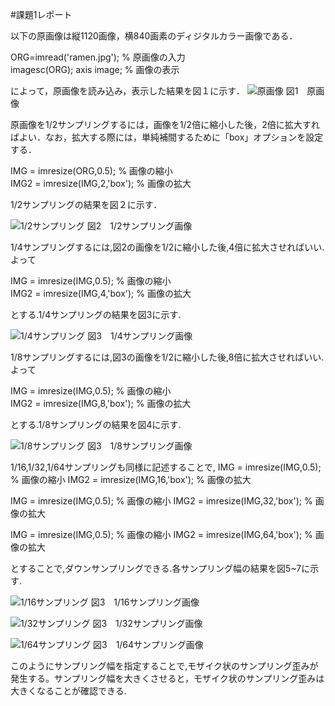 #課題1レポート

以下の原画像は縦1120画像，横840画素のディジタルカラー画像である．  

ORG=imread('ramen.jpg'); % 原画像の入力  
imagesc(ORG); axis image; % 画像の表示

によって，原画像を読み込み，表示した結果を図１に示す．
![原画像](https://github.com/fujikawabata/MATLAB/raw/master/image/kadai1/ramen.jpg?raw=true)
図1　原画像

原画像を1/2サンプリングするには，画像を1/2倍に縮小した後，2倍に拡大すればよい．なお，拡大する際には，単純補間するために「box」オプションを設定する．　　

IMG = imresize(ORG,0.5); % 画像の縮小  
IMG2 = imresize(IMG,2,'box'); % 画像の拡大

1/2サンプリングの結果を図２に示す．

![1/2サンプリング](https://github.com/fujikawabata/MATLAB/raw/master/image/kadai1/kadai1-1.jpg?raw=true)
図2　1/2サンプリング画像

1/4サンプリングするには,図2の画像を1/2に縮小した後,4倍に拡大させればいい.よって

IMG = imresize(IMG,0.5); % 画像の縮小  
IMG2 = imresize(IMG,4,'box'); % 画像の拡大

とする.1/4サンプリングの結果を図3に示す.

![1/4サンプリング](https://github.com/fujikawabata/MATLAB/raw/master/image/kadai1/kadai1-2.jpg?raw=true)
図3　1/4サンプリング画像

1/8サンプリングするには,図3の画像を1/2に縮小した後,8倍に拡大させればいい.よって

IMG = imresize(IMG,0.5); % 画像の縮小  
IMG2 = imresize(IMG,8,'box'); % 画像の拡大

とする.1/8サンプリングの結果を図4に示す.

![1/8サンプリング](https://github.com/fujikawabata/MATLAB/raw/master/image/kadai1/kadai1-3.jpg?raw=true)
図3　1/8サンプリング画像

1/16,1/32,1/64サンプリングも同様に記述することで,
IMG = imresize(IMG,0.5); % 画像の縮小
IMG2 = imresize(IMG,16,'box'); % 画像の拡大

IMG = imresize(IMG,0.5); % 画像の縮小
IMG2 = imresize(IMG,32,'box'); % 画像の拡大

IMG = imresize(IMG,0.5); % 画像の縮小
IMG2 = imresize(IMG,64,'box'); % 画像の拡大

とすることで,ダウンサンプリングできる.各サンプリング幅の結果を図5~7に示す.

![1/16サンプリング](https://github.com/fujikawabata/MATLAB/raw/master/image/kadai1/kadai1-4.jpg?raw=true)
図3　1/16サンプリング画像

![1/32サンプリング](https://github.com/fujikawabata/MATLAB/raw/master/image/kadai1/kadai1-5.jpg?raw=true)
図3　1/32サンプリング画像

![1/64サンプリング](https://github.com/fujikawabata/MATLAB/raw/master/image/kadai1/kadai1-6.jpg?raw=true)
図3　1/64サンプリング画像

このようにサンプリング幅を指定することで,モザイク状のサンプリング歪みが発生する。サンプリング幅を大きくさせると，モザイク状のサンプリング歪みは大きくなることが確認できる.
